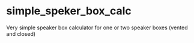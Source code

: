 # simple_speker_box_calc
Very simple speaker box calculator for one or two speaker boxes (vented and closed)
